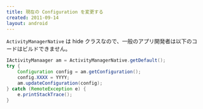 ```yaml
---
title: 現在の Configuration を変更する
created: 2011-09-14
layout: android
---
```


`ActivityManagerNative` は hide クラスなので、一般のアプリ開発者は以下のコードはビルドできません。

```java
IActivityManaager am = ActivityManagerNative.getDefault();
try {
    Configuration config = am.getConfiguration();
    config.XXXX = YYYY;
    am.updateConfiguration(config);
} catch (RemoteException e) {
    e.printStackTrace();
}
```

